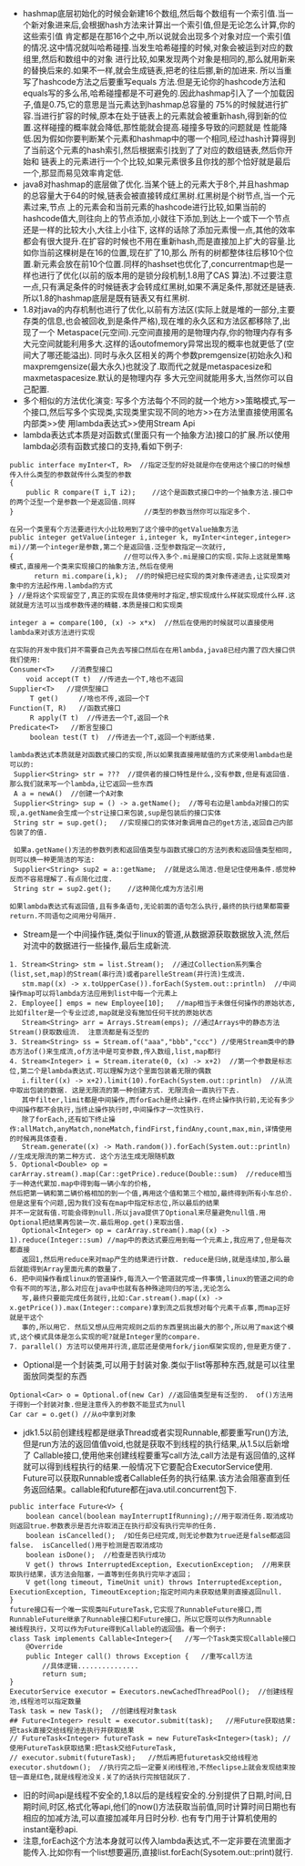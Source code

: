 * hashmap底层初始化的时候会新建16个数组,然后每个数组有一个索引值.当一个新对象进来后,会根据hash方法来计算出一个索引值,但是无论怎么计算,你的这些索引值
肯定都是在那16个之中,所以说就会出现多个对象对应一个索引值的情况.这中情况就叫哈希碰撞.当发生哈希碰撞的时候,对象会被运到对应的数组里,然后和数组中的对象
进行比较,如果发现两个对象是相同的,那么就用新来的替换后来的.如果不一样,就会生成链表,把老的往后挪,新的加进来. 所以当重写了hashcode方法之后要重写equals
方法.但是无论你的hashcode方法和equals写的多么吊,哈希碰撞都是不可避免的.因此hashmap引入了一个加载因子,值是0.75,它的意思是当元素达到hashmap总容量的
75%的时候就进行扩容.当进行扩容的时候,原本在处于链表上的元素就会被重新hash,得到新的位置.这样碰撞的概率就会降低,那性能就会提高.碰撞多导致的问题就是
性能降低.因为假如你要判断某个元素和hashmap中的哪一个相同,经过hash计算得到了当前这个元素的hash索引,然后根据索引找到了了对应的数组链表,然后你开始和
链表上的元素进行一个个比较,如果元素很多且你找的那个恰好就是最后一个,那显而易见效率肯定低. 
* java8对hashmap的底层做了优化.当某个链上的元素大于8个,并且hashmap的总容量大于64的时候,链表会被直接转成红黑树.红黑树是个树节点,当一个元素过来,节点
上的元素会和当前元素的hashcode进行比较,如果当前的hashcode值大,则往向上的节点添加,小就往下添加,到达上一个或下一个节点还是一样的比较大小,大往上小往下,
这样的话除了添加元素慢一点,其他的效率都会有很大提升.在扩容的时候也不用在重新hash,而是直接加上扩大的容量.比如你当前这棵树是在16的位置,现在扩了10,那么
所有的树都整体往后移10个位置.新元素会放在前10个位置.同样的hashset也优化了,concurrentmap也是一样也进行了优化(以前的版本用的是锁分段机制,1.8用了CAS
算法).不过要注意一点,只有满足条件的时候链表才会转成红黑树,如果不满足条件,那就还是链表.所以1.8的hashmap底层是既有链表又有红黑树.
* 1.8对java的内存机制也进行了优化,以前有方法区(实际上就是堆的一部分,主要存类的信息,也会被回收,到是条件严格),现在堆的永久区和方法区都移除了,出现了一个
Metaspace(元空间).元空间直接用的是物理内存,你的物理内存有多大元空间就能利用多大.这样的话outofmemory异常出现的概率也就更低了(空间大了哪还能溢出).
同时与永久区相关的两个参数premgensize(初始永久)和maxpremgensize(最大永久)也就没了.取而代之就是metaspacesize和maxmetaspacesize.默认的是物理内存
多大元空间就能用多大,当然你可以自己配置.
* 多个相似的方法优化演变: 写多个方法每个不同的就一个地方>>策略模式,写一个接口,然后写多个实现类,实现类里实现不同的地方>>在方法里直接使用匿名内部类>>使
用lambda表达式>>使用Stream Api
* lambda表达式本质是对函数式(里面只有一个抽象方法)接口的扩展.所以使用lambda必须有函数式接口的支持,看如下例子:
```
public interface myInter<T, R>  //指定泛型的好处就是你在使用这个接口的时候想传入什么类型的参数就传什么类型的参数
{
    public R compare(T i,T i2);    //这个是函数式接口中的一个抽象方法.接口中的两个泛型一个是参数一个是返回值.同样
}                                //类型的参数当然你可以指定多个.

在另一个类里有个方法要进行大小比较用到了这个接中的getValue抽象方法
public integer getValue(integer i,integer k, myInter<integer,integer> mi)//第一个integer是参数,第二个是返回值.泛型参数指定一次就行, 
{                           //但可以传入多个.mi是接口的实现.实际上这就是策略模式,直接用一个类来实现接口的抽象方法,然后在使用
      return mi.compare(i,k);  //的时候把已经实现的类对象传递进去,让实现类对象中的方法起作用.lambda的方式
} //是将这个实现留空了,真正的实现在具体使用时才指定,想实现成什么样就实现成什么样.这就就是方法可以当成参数传递的精髓.本质是接口和实现类

integer a = compare(100, (x) -> x*x)  //然后在使用的时候就可以直接使用lambda来对该方法进行实现

在实际的开发中我们并不需要自己先去写接口然后在在用lambda,java8已经内置了四大接口供我们使用:
Consumer<T>    //消费型接口
    void accept(T t)  //传进去一个T,啥也不返回
Supplier<T>   //提供型接口
     T get()     //啥也不传,返回一个T
Function(T, R)   //函数式接口
     R apply(T t)  //传进去一个T,返回一个R
Predicate<T>   //断言型接口
     boolean test(T t)  //传进去一个T,返回一个判断结果.
 
lambda表达式本质就是对函数式接口的实现,所以如果我直接用赋值的方式来使用lambda也是可以的:
 Supplier<String> str = ???  //提供者的接口特性是什么,没有参数,但是有返回值.那么我们就来写一个lambda,让它返回一些东西
 A a = newA()  //创建一个A对象
 Supplier<String> sup = () -> a.getName();  //等号右边是lambda对接口的实现,a.getName会生成一个str让接口来包装,sup是包装后的接口实体
 String str = sup.get();   //实现接口的实体对象调用自己的get方法,返回自己内部包装了的值.
 
 如果a.getName()方法的参数列表和返回值类型与函数式接口的方法列表和返回值类型相同,则可以换一种更简洁的写法:
 Supplier<String> sup2 = a::getName;  //就是这么简洁.但是记住使用条件.感觉种反而不容易理解了.有点简化过度.
 String str = sup2.get();    //这种简化成为方法引用
 
如果lambda表达式有返回值,且有多条语句,无论前面的语句怎么执行,最终的执行结果都需要return.不同语句之间用分号隔开.
```
* Stream是一个中间操作链,类似于linux的管道,从数据源获取数据放入流,然后对流中的数据进行一些操作,最后生成新流.
```
1. Stream<String> stm = list.Stream();  //通过Collection系列集合(list,set,map)的Stream(串行流)或者parelleStream(并行流)生成流.
   stm.map((x) -> x.toUpperCase()).forEach(System.out::println)  //中间操作map可以将lambda方法应用到list中每一个元素上
2. Employee[] emps = new Employee[10];   //map相当于未做任何操作的原始状态,比如filter是一个专业过滤,map就是没有施加任何干扰的原始状态
   Stream<String> arr = Arrays.Stream(emps); //通过Arrays中的静态方法Stream()获取数组流.  注意流都是有泛型的
3. Stream<String> ss = Stream.of("aaa","bbb","ccc") //使用Stream类中的静态方法of()来生成流,of方法中是可变参数,传入数组,list,map都行
4. Stream<Integer> i = Stream.iterate(0, (x) -> x+2)  //第一个参数是标志位,第二个是lambda表达式.可以理解为这个里面包装着无限的偶数
   i.filter((x) -> x+2).limit(10).forEach(System.out::println)  //从流中取出包装的数据. 这是无限流的第一种创建方式. 无限流会一直执行下去.
   其中filter,limit都是中间操作,而forEach是终止操作.在终止操作执行前,无论有多少中间操作都不会执行,当终止操作执行时,中间操作才一次性执行.
   除了forEach,还有如下终止操作:allMatch,anyMatch,noneMatch,findFirst,findAny,count,max,min,详情使用的时候再具体查看.
   Stream.generate((x) -> Math.random()).forEach(System.out::println)  //生成无限流的第二种方式. 这个方法生成无限随机数
5. Optional<Double> op = carArray.stream().map(Car::getPrice).reduce(Double::sum)  //reduce相当于一种迭代累加.map中得到每一辆小车的价格,
然后把第一辆和第二辆价格相加的到一个值,再用这个值和第三个相加,最终得到所有小车总价. 但是这里有个问题,因为我们没有在map中指定标志位,所以最后的结果
并不一定就有值.可能会得到null.所以java提供了Optional来尽量避免null值.用Optional把结果再包装一次.最后用op.get()来取出值.
   Optional<Integer> op = carArray.stream().map((x) -> 1).reduce(Integer::sum) //map中的表达式要应用到每一个元素上,我应用了,但是每次都直接
   返回1,然后用reduce来对map产生的结果进行计数. reduce是归纳,就是连续加,那么最后就能得到Array里面元素的数量了.
6. 把中间操作看成linux的管道操作,每流入一个管道就完成一件事情,linux的管道之间的命令有不同的写法,那么对应在java中也就有各种殊途同归的写法,无论怎么
   写,最终只要能完成任务就行,比如:Car.stream().map((x) -> x.getPrice()).max(Integer::compare)拿到流之后我想对每个元素干点事,而map正好就是干这个
   事的,所以用它. 然后又想从应用完规则之后的东西里挑出最大的那个,所以用了max这个模式,这个模式具体是怎么实现的呢?就是Integer里的compare.
7. parallel() 方法可以使用并行流,底层还是使用fork/jion框架实现的,但是更方便了.
```
* Optional是一个封装类,可以用于封装对象.类似于list等那种东西,就是可以往里面放同类型的东西
```
Optional<Car> o = Optional.of(new Car) //返回值类型是有泛型的.  of()方法用于得到一个封装对象.但是注意传入的参数不能显式为null
Car car = o.get() //从o中拿到对象
```
* jdk1.5以前创建线程都是继承Thread或者实现Runnable,都要重写run()方法,但是run方法的返回值值void,也就是获取不到线程的执行结果,从1.5以后新增了
Callable接口,使用他来创建线程要重写call方法,call方法是有返回值的,这样就可以得到线程执行的结果.一般情况下它要配合ExecutorService使用.
Future可以获取Runnable或者Callable任务的执行结果.该方法会阻塞直到任务返回结果。callable和future都在java.util.concurrent包下.
```
public interface Future<V> {
    boolean cancel(boolean mayInterruptIfRunning);//用于取消任务.取消成功则返回true.参数表示是否允许取消正在执行却没有执行完毕的任务.
    boolean isCancelled();  /如任务已经完成,则无论参数为true还是false都返回false.  isCancelled()用于检测是否取消成功
    boolean isDone();  //检查是否执行成功
    V get() throws InterruptedException, ExecutionException;  //用来获取执行结果，该方法会阻塞，一直等到任务执行完毕才返回；
    V get(long timeout, TimeUnit unit) throws InterruptedException, ExecutionException, TimeoutException;指定时间内未获取结果则直接返回null.
}
future接口有一个唯一实现类叫FutureTask,它实现了RunnableFuture接口,而RunnableFuture继承了Runnable接口和Future接口，所以它既可以作为Runnable
被线程执行，又可以作为Future得到Callable的返回值。看一个例子:
class Task implements Callable<Integer>{   //写一个Task类实现Callable接口
    @Override
    public Integer call() throws Exception {   //重写call方法
        //具体逻辑...............
        return sum;
}
ExecutorService executor = Executors.newCachedThreadPool();  //创建线程池,线程池可以指定数量
Task task = new Task();  //创建线程对象task
## Future<Integer> result = executor.submit(task);   //用Future获取结果:把task直接交给线程池去执行并获取结果
// FutureTask<Integer> futureTask = new FutureTask<Integer>(task); //使用FutureTask获取结果:把task交给FutureTask,
// executor.submit(futureTask);   //然后再把futuretask交给线程池
executor.shutdown();  //执行完之后一定要关闭线程池,不然eclipse上就会发现结束按钮一直是红色,就是线程池没关.关了的话执行完按钮就灰了.
```
* 旧的时间api是线程不安全的,1.8以后的是线程安全的.分别提供了日期,时间,日期时间,时区,格式化等api,他们的now()方法获取当前值,同时计算时间日期也有
相应的加减方法,可以直接加减年月日时分秒. 也有专门用于计算机使用的instant毫秒api.
* 注意,forEach这个方法本身就可以传入lambda表达式,不一定非要在流里面才能传入.比如你有一个list想要遍历,直接list.forEach(Sysotem.out::print)就行.
